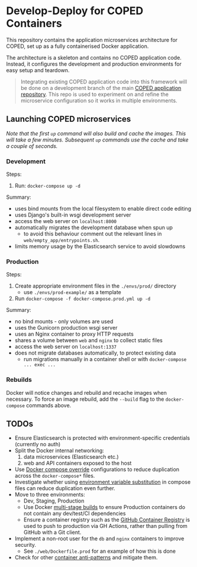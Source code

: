 # Develop-Deploy for COPED Containers

This repository contains the application microservices architecture for COPED, set up as a fully containerised Docker application.

The architecture is a skeleton and contains no COPED application code. Instead, it configures the development and production environments for easy setup and teardown.

> Integrating existing COPED application code into this framework will be done on a development branch of the main [COPED application repository](https://github.com/cogent-computing/COPED). This repo is used to experiment on and refine the microservice configuration so it works in multiple environments.

## Launching COPED microservices

_Note that the first `up` command will also build and cache the images. This will take a few minutes. Subsequent `up` commands use the cache and take a couple of seconds._

### Development

Steps:

1. Run: `docker-compose up -d`

Summary:

* uses bind mounts from the local filesystem to enable direct code editing
* uses Django's built-in wsgi development server
* access the web server on `localhost:8000`
* automatically migrates the development database when spun up
    - to avoid this behaviour comment out the relevant lines in `web/empty_app/entrypoints.sh`.
* limits memory usage by the Elasticsearch service to avoid slowdowns

### Production

Steps:

1. Create appropriate environment files in the `./envs/prod/` directory
    - use `./envs/prod-example/` as a template
2. Run `docker-compose -f docker-compose.prod.yml up -d`

Summary:

* no bind mounts - only volumes are used
* uses the Gunicorn production wsgi server
* uses an Nginx container to proxy HTTP requests
* shares a volume between `web` and `nginx` to collect static files
* access the web server on `localhost:1337`
* does not migrate databases automatically, to protect existing data
    - run migrations manually in a container shell or with `docker-compose ... exec ...`

### Rebuilds

Docker will notice changes and rebuild and recache images when necessary. To force an image rebuild, add the `--build` flag to the `docker-compose` commands above.

## TODOs

- Ensure Elasticsearch is protected with environment-specific credentials (currently no auth)
- Split the Docker internal networking:
    1. data microservices (Elasticsearch etc.)
    2. web and API containers exposed to the host 
- Use [Docker compose override](https://docs.docker.com/compose/extends/) configurations to reduce duplication across the `docker-compose*` files.
- Investigate whether using [environment variable substitution](https://docs.docker.com/compose/environment-variables/) in compose files can reduce duplication even further.  
- Move to three environments:
    - Dev, Staging, Production
    - Use Docker [multi-stage builds](https://docs.docker.com/develop/develop-images/multistage-build/) to ensure Production containers do not contain any dev/test/CI dependencies
    - Ensure a container registry such as the [GitHub Container Registry](https://ghcr.io) is used to push to production via GH Actions, rather than pulling from GitHub with a Git client.
- Implement a non-root user for the `db` and `nginx` containers to improve security.
    - See `./web/Dockerfile.prod` for an example of how this is done
- Check for other [container anti-patterns](https://codefresh.io/containers/docker-anti-patterns/) and mitigate them.
